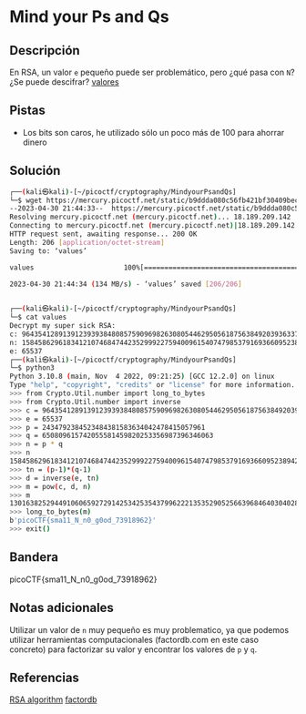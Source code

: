 # Mind your Ps and Qs

## Descripción
En RSA, un valor `e` pequeño puede ser problemático, pero ¿qué pasa con `N`? ¿Se puede descifrar? [valores](https://mercury.picoctf.net/static/b9ddda080c56fb421bf30409bec3460d/values)

## Pistas
- Los bits son caros, he utilizado sólo un poco más de 100 para ahorrar dinero

## Solución
```bash
┌──(kali㉿kali)-[~/picoctf/cryptography/MindyourPsandQs]
└─$ wget https://mercury.picoctf.net/static/b9ddda080c56fb421bf30409bec3460d/values               
--2023-04-30 21:44:33--  https://mercury.picoctf.net/static/b9ddda080c56fb421bf30409bec3460d/values
Resolving mercury.picoctf.net (mercury.picoctf.net)... 18.189.209.142
Connecting to mercury.picoctf.net (mercury.picoctf.net)|18.189.209.142|:443... connected.
HTTP request sent, awaiting response... 200 OK
Length: 206 [application/octet-stream]
Saving to: ‘values’

values                      100%[===========================================>]     206  --.-KB/s    in 0s      

2023-04-30 21:44:34 (134 MB/s) - ‘values’ saved [206/206]

                                                                                                                
┌──(kali㉿kali)-[~/picoctf/cryptography/MindyourPsandQs]
└─$ cat values    
Decrypt my super sick RSA:
c: 964354128913912393938480857590969826308054462950561875638492039363373779803642185
n: 1584586296183412107468474423529992275940096154074798537916936609523894209759157543
e: 65537                                                                                                                
┌──(kali㉿kali)-[~/picoctf/cryptography/MindyourPsandQs]
└─$ python3
Python 3.10.8 (main, Nov  4 2022, 09:21:25) [GCC 12.2.0] on linux
Type "help", "copyright", "credits" or "license" for more information.
>>> from Crypto.Util.number import long_to_bytes
>>> from Crypto.Util.number import inverse
>>> c = 964354128913912393938480857590969826308054462950561875638492039363373779803642185
>>> e = 65537
>>> p = 2434792384523484381583634042478415057961
>>> q = 650809615742055581459820253356987396346063
>>> n = p * q
>>> n
1584586296183412107468474423529992275940096154074798537916936609523894209759157543
>>> tn = (p-1)*(q-1)
>>> d = inverse(e, tn)
>>> m = pow(c, d, n)
>>> m
13016382529449106065927291425342535437996222135352905256639684640304028661985917
>>> long_to_bytes(m)
b'picoCTF{sma11_N_n0_g0od_73918962}'
>>> exit()
```

## Bandera
picoCTF{sma11_N_n0_g0od_73918962}

## Notas adicionales
Utilizar un valor de `n` muy pequeño es muy problematico, ya que podemos utilizar herramientas computacionales (factordb.com en este caso concreto) para factorizar su valor y encontrar los valores de `p` y `q`.

## Referencias
[RSA algorithm](https://simple.wikipedia.org/wiki/RSA_algorithm)
[factordb](http://www.factordb.com/index.php?query=1584586296183412107468474423529992275940096154074798537916936609523894209759157543)